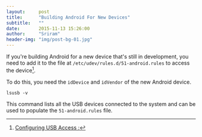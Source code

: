 ```yaml
---
layout:     post
title:      "Building Android For New Devices"
subtitle:   ""
date:       2015-11-13 15:26:00
author:     "Sriram"
header-img: "img/post-bg-01.jpg"
---
```



If you're building Android for a new device that's still in development, you need to add it to the file at `/etc/udev/rules.d/51-android.rules` to access the device[^usba].

To do this, you need the `idDevice` and `idVendor` of the new Android device. 

`lsusb -v`

This command lists all the USB devices connected to the system and can be used to populate the `51-android.rules` file.


[^usba]:[Configuring USB Access :](https://source.android.com/source/initializing.html#configuring-usb-access)


